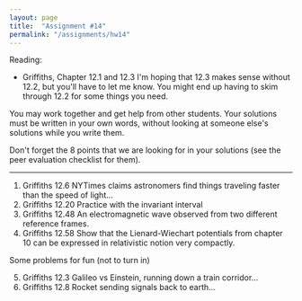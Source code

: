 ```yaml
---
layout: page
title:  "Assignment #14"
permalink: "/assignments/hw14"
---
```


Reading: 
* Griffiths, Chapter 12.1 and 12.3
I'm hoping that 12.3 makes sense without 12.2, but you'll have to let me know.
You might end up having to skim through 12.2 for some things you need.

You may work together and get help from other students. Your solutions must be written in your own words, without looking at someone else's solutions while
you write them.

Don't forget the 8 points that we are looking for in your solutions (see the peer evaluation checklist for them).


______________________________________________________________________________
1. Griffiths 12.6 NYTimes claims astronomers find things traveling faster than the speed of light...
2. Griffiths 12.20 Practice with the invariant interval
3. Griffiths 12.48 An electromagnetic wave observed from two different reference frames.
4. Griffiths 12.58 Show that the Lienard-Wiechart potentials from chapter 10 can be expressed in relativistic notion very compactly.

Some problems for fun (not to turn in)

5. Griffiths 12.3 Galileo vs Einstein, running down a train corridor...
6. Griffiths 12.8 Rocket sending signals back to earth...
